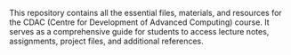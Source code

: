 This repository contains all the essential files, materials, and resources for the CDAC (Centre for Development of Advanced Computing) course. 
It serves as a comprehensive guide for students to access lecture notes, assignments, project files, and additional references.
